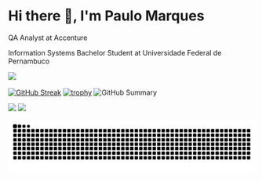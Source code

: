 # Hi there 👋, I'm Paulo Marques

QA Analyst at Accenture

Information Systems Bachelor Student at Universidade Federal de Pernambuco

<a href="https://github.com/pemsm">
  <img height="180em" src="https://github-readme-stats.vercel.app/api?username=pemsm&theme=dracula&show_icons=true&count_private=true" />
</a>

[![GitHub Streak](https://github-readme-streak-stats.herokuapp.com?user=pemsm&theme=dracula)](https://git.io/streak-stats)
[![trophy](https://github-profile-trophy.vercel.app/?username=pemsm&theme=dracula&column=7)](https://github.com/ryo-ma/github-profile-trophy)
![GitHub Summary](https://github-profile-summary-cards.vercel.app/api/cards/profile-details?username=pemsm&theme=dracula)

<div>
  <a href="mailto:pemsm@cin.ufpe.br" target="_blank"><img src="https://img.shields.io/badge/Gmail-D14836?style=for-the-badge&logo=gmail&logoColor=white" target="_blank"></a>
  <a href="https://www.linkedin.com/in/paulo-marques-28b998140/"><img src="https://img.shields.io/badge/-LinkedIn-%230077B5?style=for-the-badge&logo=linkedin&logoColor=white" target="_blank"></a> 
  
  ![Snake animation](https://github.com/pemsm/pemsm/blob/output/github-contribution-grid-snake.svg)
  
</div>
